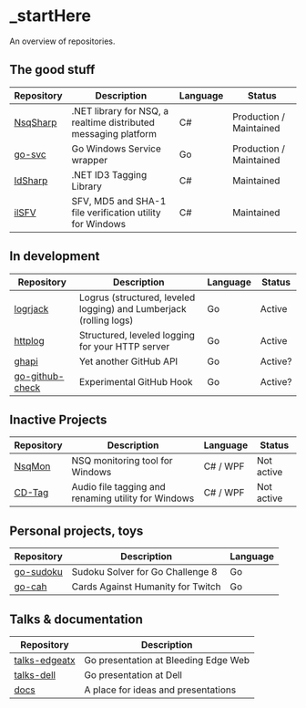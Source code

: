 # _startHere
An overview of repositories.

## The good stuff

| Repository | Description | Language | Status |
|------------|-------------|----------|--------|
| [NsqSharp](https://github.com/judwhite/NsqSharp) | .NET library for NSQ, a realtime distributed messaging platform | C# | Production / Maintained
| [go-svc](https://github.com/judwhite/go-svc) | Go Windows Service wrapper | Go | Production / Maintained
| [IdSharp](https://github.com/judwhite/IdSharp) | .NET ID3 Tagging Library | C# | Maintained
| [ilSFV](https://github.com/judwhite/ilSFV) | SFV, MD5 and SHA-1 file verification utility for Windows | C# | Maintained

## In development

| Repository | Description | Language | Status |
|------------|-------------|----------|--------|
| [logrjack](https://github.com/judwhite/logrjack) | Logrus (structured, leveled logging) and Lumberjack (rolling logs) | Go | Active
| [httplog](https://github.com/judwhite/httplog) | Structured, leveled logging for your HTTP server | Go | Active
| [ghapi](https://github.com/judwhite/ghapi) | Yet another GitHub API | Go | Active?
| [go-github-check](https://github.com/judwhite/go-github-check) | Experimental GitHub Hook | Go | Active?

## Inactive Projects

| Repository | Description | Language | Status |
|------------|-------------|----------|--------|
| [NsqMon](https://github.com/judwhite/NsqMon) | NSQ monitoring tool for Windows  | C# / WPF | Not active
| [CD-Tag](https://github.com/judwhite/CD-Tag) | Audio file tagging and renaming utility for Windows  | C# / WPF | Not active

## Personal projects, toys

| Repository | Description | Language |
|------------|-------------|----------|
| [go-sudoku](https://github.com/judwhite/go-sudoku) | Sudoku Solver for Go Challenge 8 | Go
| [go-cah](https://github.com/judwhite/go-cah) | Cards Against Humanity for Twitch | Go

## Talks & documentation

| Repository | Description |
|------------|-------------|
| [talks-edgeatx](https://github.com/judwhite/talks-edgeatx) | Go presentation at Bleeding Edge Web
| [talks-dell](https://github.com/judwhite/talks-dell) | Go presentation at Dell
| [docs](https://github.com/judwhite/docs) | A place for ideas and presentations

